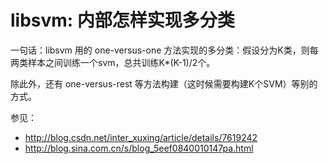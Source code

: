 # libsvm: 内部怎样实现多分类

一句话：libsvm 用的 one-versus-one 方法实现的多分类：假设分为K类，则每两类样本之间训练一个svm，总共训练K*(K-1)/2个。

除此外，还有 one-versus-rest 等方法构建（这时候需要构建K个SVM）等别的方式。

参见：
- http://blog.csdn.net/inter_xuxing/article/details/7619242
- http://blog.sina.com.cn/s/blog_5eef0840010147pa.html
